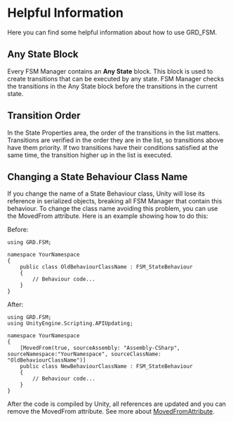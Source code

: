 # Helpful Information
Here you can find some helpful information about how to use GRD_FSM.

## Any State Block
Every FSM Manager contains an **Any State** block. This block is used to create transitions that can be executed by any state. FSM Manager checks the transitions in the Any State block before the transitions in the current state.

## Transition Order
In the State Properties area, the order of the transitions in the list matters. Transitions are verified in the order they are in the list, so transitions above have them priority. If two transitions have their conditions satisfied at the same time, the transition higher up in the list is executed.

## Changing a State Behaviour Class Name
If you change the name of a State Behaviour class, Unity will lose its reference in serialized objects, breaking all FSM Manager that contain this behaviour. To change the class name avoiding this problem, you can use the MovedFrom attribute. Here is an example showing how to do this:

Before:
```
using GRD.FSM;

namespace YourNamespace
{
	public class OldBehaviourClassName : FSM_StateBehaviour
	{
		// Behaviour code...
	}
}
```
After:
```
using GRD.FSM;
using UnityEngine.Scripting.APIUpdating;

namespace YourNamespace
{
	[MovedFrom(true, sourceAssembly: "Assembly-CSharp", sourceNamespace:"YourNamespace", sourceClassName: "OldBehaviourClassName")]
	public class NewBehaviourClassName : FSM_StateBehaviour
	{
		// Behaviour code...
	}
}
```

After the code is compiled by Unity, all references are updated and you can remove the MovedFrom attribute.
See more about [MovedFromAttribute](https://github.com/Unity-Technologies/UnityCsReference/blob/master/Runtime/Export/Scripting/APIUpdating/UpdatedFromAttribute.cs).